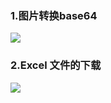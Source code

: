 ### 1.图片转换base64
![](https://cdn.jsdelivr.net/gh/YuLong-cmd/PicGo_Image/img/202307192317538.png)

### 2.Excel 文件的下载
![](https://cdn.jsdelivr.net/gh/YuLong-cmd/PicGo_Image/img/202307192317537.png)